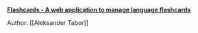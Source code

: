 [**Flashcards - A web application to manage language flashcards**](https://github.com/aleksandertabor/flashcards "Flashcards - A web application to manage language flashcards")

Author: [[Aleksander Tabor]]